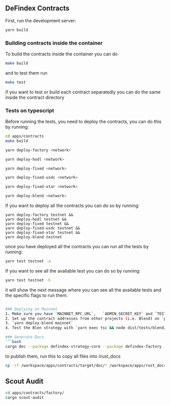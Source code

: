 ## DeFindex Contracts

First, run the development server:

```bash
yarn build
```

### Building contracts inside the container
To build the contracts inside the container you can do 
```bash
make build
```
and to test them run

```bash 
make test
```
if you want to test or build each contract separatedly you can do the same inside the contract directory

### Tests on typescript

Before running the tests, you need to deploy the contracts, you can do this by running:

```bash 
cd apps/contracts
make build
```

```bash 
yarn deploy-factory <network>
```
```bash 
yarn deploy-hodl <network>
```
```bash 
yarn deploy-fixed <network>
```
```bash 
yarn deploy-fixed-usdc <network>
```
```bash 
yarn deploy-fixed-xtar <network>
```
```bash 
yarn deploy-blend <network>
```

If you want to deploy all the contracts you can do so by running:
```
yarn deploy-factory testnet && 
yarn deploy-hodl testnet && 
yarn deploy-fixed testnet && 
yarn deploy-fixed-usdc testnet && 
yarn deploy-fixed-xtar testnet && 
yarn deploy-blend testnet 
```

once you have deployed all the contracts you can run all the tests by running:

```bash
yarn test testnet -a
```
If you want to see all the avaliable test you can do so by running:

```bash
yarn test testnet -h
```
it will show the next message where you can see all the available tests and the specific flags to run them.
  
  ```bash

### Deplying on Mainnet
1. Make sure you have `MAINNET_RPC_URL`,   `ADMIN_SECRET_KEY` and `TEST_USER` in .env
2. Set up the contract addresses from other projects (i.e. Blend) on `public/mainnet.contracts.json`
3. `yarn deploy-blend mainnet`
4. Test the Blen strategy with `yarn exec tsc && node dist/tests/blend/test_strategy.js mainnet`

### Generate Docs
```bash 
cargo doc --package defindex-strategy-core --package defindex-factory --package defindex-vault --no-deps
```

to publish them, run this to copy all files into /rust_docs
```bash
cp -rf /workspace/apps/contracts/target/doc/* /workspace/apps/rust_docs/
```

## Scout Audit
```bash
cd apps/contracts/factory/
cargo scout-audit
```
